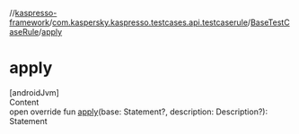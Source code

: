 //[kaspresso-framework](../../index.md)/[com.kaspersky.kaspresso.testcases.api.testcaserule](../index.md)/[BaseTestCaseRule](index.md)/[apply](apply.md)



# apply  
[androidJvm]  
Content  
open override fun [apply](apply.md)(base: Statement?, description: Description?): Statement  



